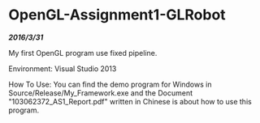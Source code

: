 # OpenGL-Assignment1-GLRobot

***2016/3/31***

My first OpenGL program use fixed pipeline.

Environment:
Visual Studio 2013

How To Use:
You can find the demo program for Windows in Source/Release/My_Framework.exe
and the Document "103062372_AS1_Report.pdf" written in Chinese is about how to use this program.
